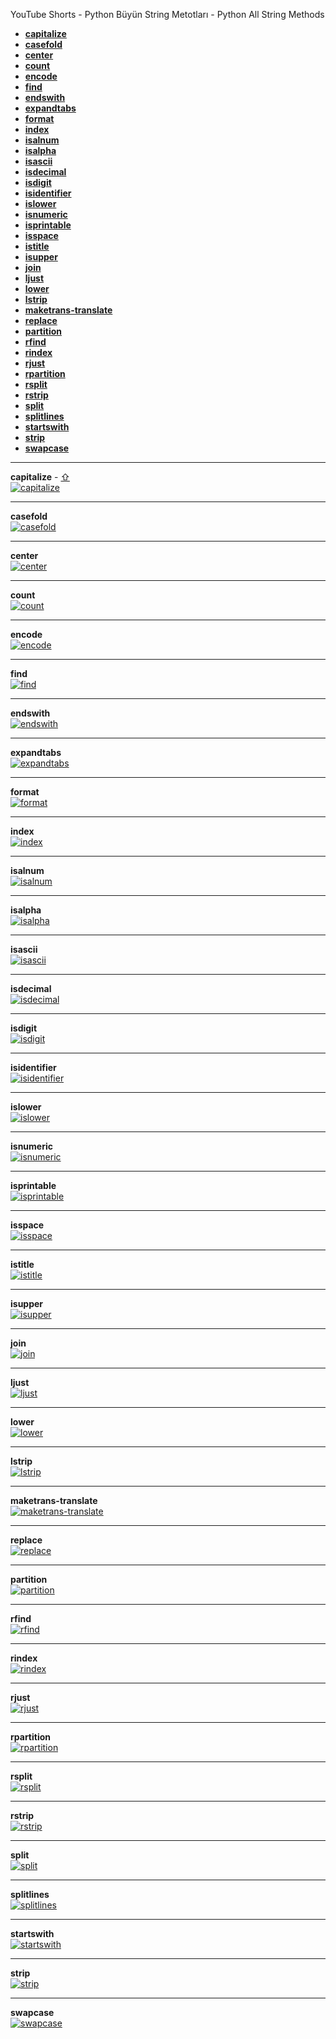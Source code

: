 YouTube Shorts - Python Büyün String Metotları - Python All String Methods
- <a href="#capitalize" id="toc-capitalize">**capitalize**</a>
- <a href="#casefold">**casefold**</a>
- <a href="#center">**center**</a>
- <a href="#count">**count**</a>
- <a href="#encode">**encode**</a>
- <a href="#find">**find**</a>
- <a href="#endswith">**endswith**</a>
- <a href="#expandtabs">**expandtabs**</a>
- <a href="#format">**format**</a>
- <a href="#index">**index**</a>
- <a href="#isalnum">**isalnum**</a>
- <a href="#isalpha">**isalpha**</a>
- <a href="#isascii">**isascii**</a>
- <a href="#isdecimal">**isdecimal**</a>
- <a href="#isdigit">**isdigit**</a>
- <a href="#isidentifier">**isidentifier**</a>
- <a href="#islower">**islower**</a>
- <a href="#isnumeric">**isnumeric**</a>
- <a href="#isprintable">**isprintable**</a>
- <a href="#isspace">**isspace**</a>
- <a href="#istitle">**istitle**</a>
- <a href="#isupper">**isupper**</a>
- <a href="#join">**join**</a>
- <a href="#ljust">**ljust**</a>
- <a href="#lower">**lower**</a>
- <a href="#lstrip">**lstrip**</a>
- <a href="#maketrans-translate">**maketrans-translate**</a>
- <a href="#replace">**replace**</a>
- <a href="#partition">**partition**</a>
- <a href="#rfind">**rfind**</a>
- <a href="#rindex">**rindex**</a>
- <a href="#rjust">**rjust**</a>
- <a href="#rpartition">**rpartition**</a>
- <a href="#rsplit">**rsplit**</a>
- <a href="#rstrip">**rstrip**</a>
- <a href="#split">**split**</a>
- <a href="#splitlines">**splitlines**</a>
- <a href="#startswith">**startswith**</a>
- <a href="#strip">**strip**</a>
- <a href="#swapcase">**swapcase**</a>


---
<span id = "capitalize">**capitalize**</span> - <a href="#toc-capitalize"><span>&#8679;</span></a><br>
[![capitalize](https://img.youtube.com/vi/g3JrPY3ogCw/0.jpg)](https://youtube.com/shorts/g3JrPY3ogCw "capitalize")
<br>

---
<span id = "casefold">**casefold**</span><br>
[![casefold](https://img.youtube.com/vi/Q2HslIP03pk/0.jpg)](https://youtube.com/shorts/Q2HslIP03pk "casefold")
<br>

---
<span id = "center">**center**</span><br>
[![center](https://img.youtube.com/vi/1fJgV2g4npU/0.jpg)](https://youtube.com/shorts/1fJgV2g4npU "center")
<br>

---
<span id = "count">**count**</span><br>
[![count](https://img.youtube.com/vi/intW7LeBVLw/0.jpg)](https://youtube.com/shorts/intW7LeBVLw "count")
<br>

---
<span id = "encode">**encode**</span><br>
[![encode](https://img.youtube.com/vi/IgCqZhqUvaQ/0.jpg)](https://youtube.com/shorts/IgCqZhqUvaQ "encode")
<br>

---
<span id = "find">**find**</span><br>
[![find](https://img.youtube.com/vi/RNMoIcRAUu4/0.jpg)](https://youtube.com/shorts/RNMoIcRAUu4 "find")
<br>

---
<span id = "endswith">**endswith**</span><br>
[![endswith](https://img.youtube.com/vi/2dKG7jLtthE/0.jpg)](https://youtube.com/shorts/2dKG7jLtthE "endswith")
<br>

---
<span id = "expandtabs">**expandtabs**</span><br>
[![expandtabs](https://img.youtube.com/vi/jAqfG2K-UpE/0.jpg)](https://youtube.com/shorts/jAqfG2K-UpE "expandtabs")
<br>

---
<span id = "format">**format**</span><br>
[![format](https://img.youtube.com/vi/q6gPgi4BExg/0.jpg)](https://youtube.com/shorts/q6gPgi4BExg "format")
<br>

---
<span id = "index">**index**</span><br>
[![index](https://img.youtube.com/vi/-k4f_dwbyGQ/0.jpg)](https://youtube.com/shorts/-k4f_dwbyGQ "index")
<br>

---
<span id = "isalnum">**isalnum**</span><br>
[![isalnum](https://img.youtube.com/vi/Qtc7J01EwMI/0.jpg)](https://youtube.com/shorts/Qtc7J01EwMI "isalnum")
<br>

---
<span id = "isalpha">**isalpha**</span><br>
[![isalpha](https://img.youtube.com/vi/bPQFNwlWRvg/0.jpg)](https://youtube.com/shorts/bPQFNwlWRvg "isalpha")
<br>

---
<span id = "isascii">**isascii**</span><br>
[![isascii](https://img.youtube.com/vi/0O5FCm3FiTw/0.jpg)](https://youtube.com/shorts/0O5FCm3FiTw "isascii")
<br>

---
<span id = "isdecimal">**isdecimal**</span><br>
[![isdecimal](https://img.youtube.com/vi/7SqyFEdcWKs/0.jpg)](https://youtube.com/shorts/7SqyFEdcWKs "isdecimal")
<br>

---
<span id = "isdigit">**isdigit**</span><br>
[![isdigit](https://img.youtube.com/vi/tbOOSu_I_TI/0.jpg)](https://youtube.com/shorts/tbOOSu_I_TI "isdigit")
<br>

---
<span id = "isidentifier">**isidentifier**</span><br>
[![isidentifier](https://img.youtube.com/vi/yQbHjZAyjpw/0.jpg)](https://youtube.com/shorts/yQbHjZAyjpw "isidentifier")
<br>

---
<span id = "islower">**islower**</span><br>
[![islower](https://img.youtube.com/vi/gV053lQpmfs/0.jpg)](https://youtube.com/shorts/gV053lQpmfs "islower")
<br>

---
<span id = "isnumeric">**isnumeric**</span><br>
[![isnumeric](https://img.youtube.com/vi//0.jpg)](https://youtube.com/shorts/ "isnumeric")
<br>

---
<span id = "isprintable">**isprintable**</span><br>
[![isprintable](https://img.youtube.com/vi/lsL0DpwwB0M/0.jpg)](https://youtube.com/shorts/lsL0DpwwB0M "isprintable")
<br>

---
<span id = "isspace">**isspace**</span><br>
[![isspace](https://img.youtube.com/vi//0.jpg)](https://youtube.com/shorts/ "isspace")
<br>

---
<span id = "istitle">**istitle**</span><br>
[![istitle](https://img.youtube.com/vi/q-8RstSK3fU/0.jpg)](https://youtube.com/shorts/q-8RstSK3fU "istitle")
<br>

---
<span id = "isupper">**isupper**</span><br>
[![isupper](https://img.youtube.com/vi/9lKT1qOs4wY/0.jpg)](https://youtube.com/shorts/9lKT1qOs4wY "isupper")
<br>

---
<span id = "join">**join**</span><br>
[![join](https://img.youtube.com/vi/0Rk4oeXDvCo/0.jpg)](https://youtube.com/shorts/0Rk4oeXDvCo "join")
<br>

---
<span id = "ljust">**ljust**</span><br>
[![ljust](https://img.youtube.com/vi/o8fnIx3Vr9A/0.jpg)](https://youtube.com/shorts/o8fnIx3Vr9A "ljust")
<br>

---
<span id = "lower">**lower**</span><br>
[![lower](https://img.youtube.com/vi/xolCoYpGtaY/0.jpg)](https://youtube.com/shorts/xolCoYpGtaY "lower")
<br>

---
<span id = "lstrip">**lstrip**</span><br>
[![lstrip](https://img.youtube.com/vi//0.jpg)](https://youtube.com/shorts/ "lstrip")
<br>

---
<span id = "maketrans-translate">**maketrans-translate**</span><br>
[![maketrans-translate](https://img.youtube.com/vi/uHsb4Cl7x-U/0.jpg)](https://youtube.com/shorts/uHsb4Cl7x-U "maketrans-translate")
<br>

---
<span id = "replace">**replace**</span><br>
[![replace](https://img.youtube.com/vi/xZ8_f_0RYg4/0.jpg)](https://youtube.com/shorts/xZ8_f_0RYg4 "replace")
<br>

---
<span id = "partition">**partition**</span><br>
[![partition](https://img.youtube.com/vi/xjPiRYaxopg/0.jpg)](https://youtube.com/shorts/xjPiRYaxopg "partition")
<br>

---
<span id = "rfind">**rfind**</span><br>
[![rfind](https://img.youtube.com/vi/T2X7H4xk9cY/0.jpg)](https://youtube.com/shorts/T2X7H4xk9cY "rfind")
<br>

---
<span id = "rindex">**rindex**</span><br>
[![rindex](https://img.youtube.com/vi/p7q974kGe20/0.jpg)](https://youtube.com/shorts/p7q974kGe20 "rindex")
<br>

---
<span id = "rjust">**rjust**</span><br>
[![rjust](https://img.youtube.com/vi/EpSie-CaGno/0.jpg)](https://youtube.com/shorts/EpSie-CaGno "rjust")
<br>

---
<span id = "rpartition">**rpartition**</span><br>
[![rpartition](https://img.youtube.com/vi/tghTCwsNu6w/0.jpg)](https://youtube.com/shorts/tghTCwsNu6w "rpartition")
<br>

---
<span id = "rsplit">**rsplit**</span><br>
[![rsplit](https://img.youtube.com/vi/FejTINNwpVk/0.jpg)](https://youtube.com/shorts/FejTINNwpVk "rsplit")
<br>

---
<span id = "rstrip">**rstrip**</span><br>
[![rstrip](https://img.youtube.com/vi/czKJ2TJqhGg/0.jpg)](https://youtube.com/shorts/czKJ2TJqhGg "rstrip")
<br>

---
<span id = "split">**split**</span><br>
[![split](https://img.youtube.com/vi/pbx3kzqplx0/0.jpg)](https://youtube.com/shorts/pbx3kzqplx0 "split")
<br>

---
<span id = "splitlines">**splitlines**</span><br>
[![splitlines](https://img.youtube.com/vi/qWjlhEIknB4/0.jpg)](https://youtube.com/shorts/qWjlhEIknB4 "splitlines")
<br>

---
<span id = "startswith">**startswith**</span><br>
[![startswith](https://img.youtube.com/vi/6tR3RDENYYI/0.jpg)](https://youtube.com/shorts/6tR3RDENYYI "startswith")
<br>

---
<span id = "strip">**strip**</span><br>
[![strip](https://img.youtube.com/vi/dYF0XjR9yf8/0.jpg)](https://youtube.com/shorts/dYF0XjR9yf8 "strip")
<br>

---
<span id = "swapcase">**swapcase**</span><br>
[![swapcase](https://img.youtube.com/vi/Fc27Nu45WaA/0.jpg)](https://youtube.com/shorts/Fc27Nu45WaA "swapcase")
<br>

